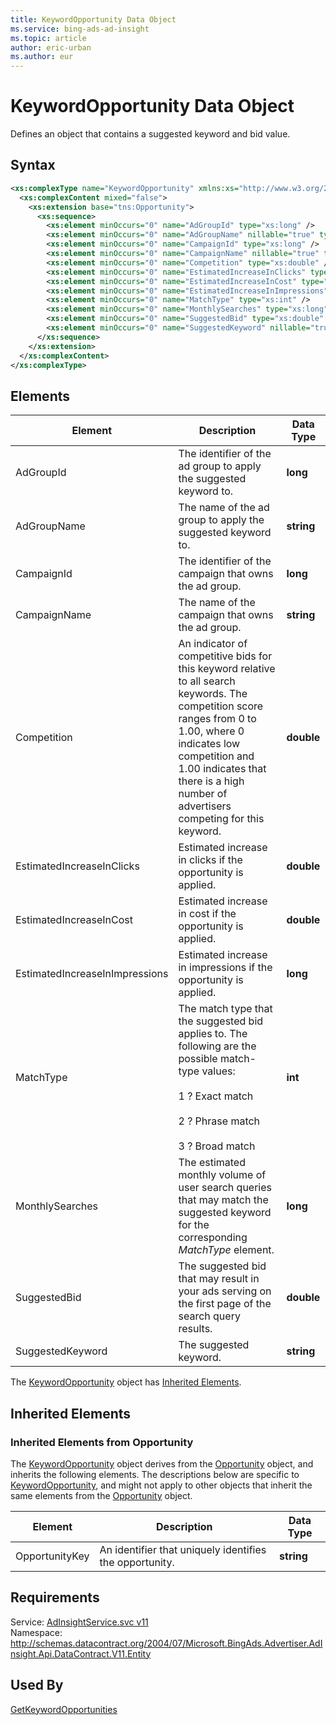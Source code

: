 ```yaml
---
title: KeywordOpportunity Data Object
ms.service: bing-ads-ad-insight
ms.topic: article
author: eric-urban
ms.author: eur
---
```

# KeywordOpportunity Data Object
Defines an object that contains a suggested keyword and bid value.

## Syntax
```xml
<xs:complexType name="KeywordOpportunity" xmlns:xs="http://www.w3.org/2001/XMLSchema">
  <xs:complexContent mixed="false">
    <xs:extension base="tns:Opportunity">
      <xs:sequence>
        <xs:element minOccurs="0" name="AdGroupId" type="xs:long" />
        <xs:element minOccurs="0" name="AdGroupName" nillable="true" type="xs:string" />
        <xs:element minOccurs="0" name="CampaignId" type="xs:long" />
        <xs:element minOccurs="0" name="CampaignName" nillable="true" type="xs:string" />
        <xs:element minOccurs="0" name="Competition" type="xs:double" />
        <xs:element minOccurs="0" name="EstimatedIncreaseInClicks" type="xs:double" />
        <xs:element minOccurs="0" name="EstimatedIncreaseInCost" type="xs:double" />
        <xs:element minOccurs="0" name="EstimatedIncreaseInImpressions" type="xs:long" />
        <xs:element minOccurs="0" name="MatchType" type="xs:int" />
        <xs:element minOccurs="0" name="MonthlySearches" type="xs:long" />
        <xs:element minOccurs="0" name="SuggestedBid" type="xs:double" />
        <xs:element minOccurs="0" name="SuggestedKeyword" nillable="true" type="xs:string" />
      </xs:sequence>
    </xs:extension>
  </xs:complexContent>
</xs:complexType>
```

## <a name="elements"></a>Elements

|Element|Description|Data Type|
|-----------|---------------|-------------|
|<a name="adgroupid"></a>AdGroupId|The identifier of the ad group to apply the suggested keyword to.|**long**|
|<a name="adgroupname"></a>AdGroupName|The name of the ad group to apply the suggested keyword to.|**string**|
|<a name="campaignid"></a>CampaignId|The identifier of the campaign that owns the ad group.|**long**|
|<a name="campaignname"></a>CampaignName|The name of the campaign that owns the ad group.|**string**|
|<a name="competition"></a>Competition|An indicator of competitive bids for this keyword relative to all search keywords. The competition score ranges from 0 to 1.00, where 0 indicates low competition and 1.00 indicates that there is a high number of advertisers competing for this keyword.|**double**|
|<a name="estimatedincreaseinclicks"></a>EstimatedIncreaseInClicks|Estimated increase in clicks if the opportunity is applied.|**double**|
|<a name="estimatedincreaseincost"></a>EstimatedIncreaseInCost|Estimated increase in cost if the opportunity is applied.|**double**|
|<a name="estimatedincreaseinimpressions"></a>EstimatedIncreaseInImpressions|Estimated increase in impressions if the opportunity is applied.|**long**|
|<a name="matchtype"></a>MatchType|The match type that the suggested bid applies to. The following are the possible match-type values:<br /><br />1 ? Exact match<br /><br />2 ? Phrase match<br /><br />3 ? Broad match|**int**|
|<a name="monthlysearches"></a>MonthlySearches|The estimated monthly volume of user search queries that may match the suggested keyword for the corresponding *MatchType* element.|**long**|
|<a name="suggestedbid"></a>SuggestedBid|The suggested bid that may result in your ads serving on the first page of the search query results.|**double**|
|<a name="suggestedkeyword"></a>SuggestedKeyword|The suggested keyword.|**string**|

The [KeywordOpportunity](keywordopportunity.md) object has [Inherited Elements](#inheritedelements).

## <a name="inheritedelements"></a>Inherited Elements

### <a name="inheritedelementsopportunity"></a>Inherited Elements from Opportunity
The [KeywordOpportunity](keywordopportunity.md) object derives from the [Opportunity](opportunity.md) object, and inherits the following elements. The descriptions below are specific to [KeywordOpportunity](keywordopportunity.md), and might not apply to other objects that inherit the same elements from the [Opportunity](opportunity.md) object.  

|Element|Description|Data Type|
|-----------|---------------|-------------|
|<a name="opportunitykey"></a>OpportunityKey|An identifier that uniquely identifies the opportunity.|**string**|

## Requirements
Service: [AdInsightService.svc v11](https://adinsight.api.bingads.microsoft.com/Api/Advertiser/AdInsight/v11/AdInsightService.svc)  
Namespace: http://schemas.datacontract.org/2004/07/Microsoft.BingAds.Advertiser.AdInsight.Api.DataContract.V11.Entity  

## Used By
[GetKeywordOpportunities](getkeywordopportunities.md)  
